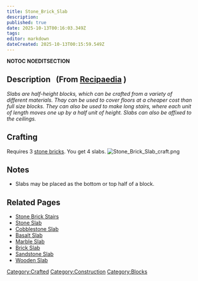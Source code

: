 ```yaml
---
title: Stone_Brick_Slab
description: 
published: true
date: 2025-10-13T00:16:03.349Z
tags: 
editor: markdown
dateCreated: 2025-10-13T00:15:59.549Z
---
```


__NOTOC__ __NOEDITSECTION__

## Description   (From [Recipaedia](Recipaedia "wikilink") )

*Slabs are half-height blocks, which can be crafted from a variety of
different materials. Thay can be used to cover floors at a cheaper cost
than full size blocks. They can also be used to make long stairs, where
each unit of length moves one up by a half unit of height. Slabs can
also be affixed to the ceilings.*

## Crafting

Requires 3 [stone bricks](stone_Bricks "wikilink"). You get 4 slabs.
![Stone_Brick_Slab_craft.png](Stone_Brick_Slab_craft.png
"Stone_Brick_Slab_craft.png")

## Notes

  - Slabs may be placed as the bottom or top half of a block.

## Related Pages

  - [Stone Brick Stairs](Stone_Brick_Stairs "wikilink")
  - [Stone Slab](Stone_Slab "wikilink")
  - [Cobblestone Slab](Cobblestone_Slab "wikilink")
  - [Basalt Slab](Basalt_Slab "wikilink")
  - [Marble Slab](Marble_Slab "wikilink")
  - [Brick Slab](Brick_Slab "wikilink")
  - [Sandstone Slab](Sandstone_Slab "wikilink")
  - [Wooden Slab](Wooden_Slab "wikilink")

[Category:Crafted](Category:Crafted "wikilink")
[Category:Construction](Category:Construction "wikilink")
[Category:Blocks](Category:Blocks "wikilink")